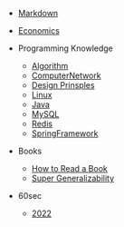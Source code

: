 <!-- markdownlint-disable MD041 -->

- [Markdown](Markdown.md)

- [Economics](docs/Economics.md)

- Programming Knowledge
  - [Algorithm](docs/Algorithms.md)
  - [ComputerNetwork](docs/ComputerNetwork.md)
  - [Design Prinsples](docs/DesignPrinciples.md)
  - [Linux](https://dunwu.github.io/linux-tutorial/)
  - [Java](docs/Java.md)
  - [MySQL](docs/MySQL.md)
  - [Redis](docs/Redis.md)
  - [SpringFramework](docs/SpringFramework.md)

- Books
  - [How to Read a Book](books/HowToReadABook.md)
  - [Super Generalizability](books/SuperGeneralizability.md)
  
- 60sec
  - [2022](docs/60sec2022.md)
